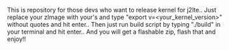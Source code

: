 This is repository for those devs who want to release kernel for j2lte.. Just replace your zImage with your's and type "export v=<your_kernel_version>" without quotes and hit enter..
Then just run build script by typing "./build" in your terminal and hit enter.. And you will get a flashable zip, flash that and enjoy!!
